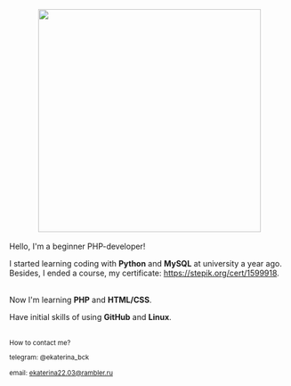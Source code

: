 
<div id="header" align="center">
  <img src="https://media.giphy.com/media/6SPT4vjEWBPjECMXwr/giphy.gif" width="400"/>
</div>

<br>
Hello, I'm a beginner PHP-developer!



I started learning coding with <b>Python</b> and <b>MySQL</b> at university a year ago. Besides, I ended a course, my certificate: https://stepik.org/cert/1599918.

<br>
Now I'm learning <b>PHP</b> and <b>HTML/CSS</b>.

Have initial skills of using <b>GitHub</b> and <b>Linux</b>.

<br>
<small>How to contact me?
  
telegram: @ekaterina_bck
  
email: ekaterina22.03@rambler.ru</small>
